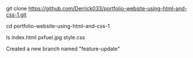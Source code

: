 git clone https://github.com/Derrick033/portfolio-website-using-html-and-css-1.git

cd portfolio-website-using-html-and-css-1

ls
index.html  pxfuel.jpg  style.css

Created a new branch named "feature-update"
